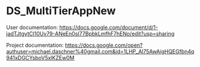 # DS_MultiTierAppNew

User documentation:
https://docs.google.com/document/d/1-jadTJtgytCI10Uv79-ANeEn0sI77BpbkLmfhF7hENo/edit?usp=sharing

Project documentation:
https://docs.google.com/open?authuser=michael.daschner%40gmail.com&id=1LHP_Al75AwAigHQEGfbn4q941xDGCYsboV5xlKZEw0M
